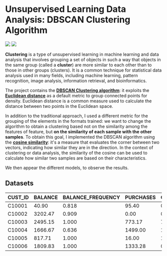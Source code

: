 # Unsupervised Learning Data Analysis: DBSCAN Clustering Algorithm
<div align="left">
<img src="https://img.shields.io/badge/Python-FFD43B?style=for-the-badge&logo=python&logoColor=blue" />
<img src="https://img.shields.io/badge/Jupyter-F37626.svg?&style=for-the-badge&logo=Jupyter&logoColor=white" />
<div/>

**Clustering** is a type of unsupervised learning in machine learning and data analysis that involves grouping a set of objects in such a way that objects in the same group (called a **cluster**) are more similar to each other than to those in other groups (clusters). It is a common technique for statistical data analysis used in many fields, including machine learning, pattern recognition, image analysis, information retrieval, and bioinformatics.

The project contains the [**DBSCAN Clustering algorithm**](https://it.wikipedia.org/wiki/Dbscan): it exploits the [**Euclidean distance**](https://en.wikipedia.org/wiki/Euclidean_distance) as a default metric to group connected points for density. Euclidean distance is a common measure used to calculate the distance between two points in the Euclidean space.

In addition to the traditional approach, I used a different metric for the grouping of the elements in the formats trained: we want to change the algorithm to obtain a clustering based not on the similarity among the features of feature, but **on the similarity of each sample with the other samples**. To obtain this goal, I implemented the DBSCAN algorithm using the [**cosine similarity**](https://en.wikipedia.org/wiki/Cosine_similarity): it's a measure that evaluates the corner between two vectors, indicating how similar they are in the direction. In the context of clustering or data analysis, the similarity of the cosine can be used to calculate how similar two samples are based on their characteristics.

We then appear the different models, to observe the results.


## Datasets
| CUST_ID | BALANCE     | BALANCE_FREQUENCY | PURCHASES | ONEOFF_PURCHASES | INSTALLMENTS_PURCHASES | CASH_ADVANCE  | PURCHASES_FREQUENCY | ONEOFF_PURCHASES_FREQUENCY | PURCHASES_INSTALLMENTS_FREQUENCY | CASH_ADVANCE_FREQUENCY | CASH_ADVANCE_TRX | PURCHASES_TRX | CREDIT_LIMIT | PAYMENTS     | MINIMUM_PAYMENTS | PRC_FULL_PAYMENT | TENURE |
|---------|-------------|-------------------|-----------|------------------|------------------------|---------------|----------------------|----------------------------|-------------------------------|------------------------|-----------------|----------------|---------------|-------------|-----------------|------------------|--------|
| C10001  | 40.90       | 0.818             | 95.40     | 0.00             | 95.40                  | 0.00          | 0.167                | 0.00                       | 0.083                        | 0.00                   | 0               | 2             | 1000          | 201.80       | 139.51           | 0.00             | 12     |
| C10002  | 3202.47     | 0.909             | 0.00      | 0.00             | 0.00                   | 6442.95       | 0.00                 | 0.00                       | 0.00                         | 0.25                   | 4               | 0             | 7000          | 4103.03      | 1072.34          | 0.222            | 12     |
| C10003  | 2495.15     | 1.000             | 773.17    | 773.17           | 0.00                   | 0.00          | 1.00                 | 1.00                       | 0.00                         | 0.00                   | 0               | 12            | 7500          | 622.07       | 627.28           | 0.00             | 12     |
| C10004  | 1666.67     | 0.636             | 1499.00   | 1499.00          | 0.00                   | 205.79        | 0.083                | 0.083                      | 0.00                         | 0.083                  | 1               | 1             | 7500          | 0.00         |                 | 0.00             | 12     |
| C10005  | 817.71      | 1.000             | 16.00     | 16.00            | 0.00                   | 0.00          | 0.083                | 0.083                      | 0.00                         | 0.00                   | 0               | 1             | 1200          | 678.33       | 244.79           | 0.00             | 12     |
| C10006  | 1809.83     | 1.000             | 1333.28   | 0.00             | 1333.28                | 0.00          | 0.667                | 0.00                       | 0.583                        | 0.00                   | 0               | 8             | 1800          | 1400.06      | 2407.25          | 0.00             | 12     |


